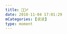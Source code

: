 ```yaml
---
title: 🤷🏻‍♂️
date: 2018-11-04 17:01:29
mCategories: [说说]
type: moment
---
```


<div id="pics-20181104170129"></div>

<script src="/lib/moment/pics.js"></script>
<script>
var data = [
    {"link": "2018-11-04_000000.jpeg", "type": "shuoshuo"}
];
picsRender(data, "pics-20181104170129");
</script>
